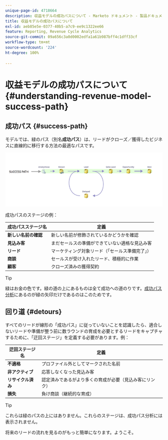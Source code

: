 ```yaml
---
unique-page-id: 4718664
description: 収益モデルの成功パスについて - Marketo ドキュメント - 製品ドキュメント
title: 収益モデルの成功パスについて
exl-id: aeb85e5e-0377-40b5-a7c9-ee9c1322ee66
feature: Reporting, Revenue Cycle Analytics
source-git-commit: 09a656c3a0d0002edfa1a61b987bff4c1dff33cf
workflow-type: tm+mt
source-wordcount: '224'
ht-degree: 100%

---
```


# 収益モデルの成功パスについて {#understanding-revenue-model-success-path}

## 成功パス {#success-path}

モデルでは、緑のパス（別名&#x200B;**成功パス**）は、リードがクローズ／獲得したビジネスに直線的に移行する方法の最適なパスです。

![--](assets/image2015-6-12-17-3a12-3a18.png)

成功パスのステージの例：

| **成功パスステージ名** | **定義** |
|---|---|
| **新しい名前の確認** | 新しい名前が修飾されているかどうかを確認 |
| **見込み客** | まだセールスの準備ができていない適格な見込み客 |
| **リード** | マーケティング対象リード（「セールス準備完了」） |
| **商談** | セールスが受け入れたリード、積極的に作業 |
| **顧客** | クローズ済みの獲得契約 |

>[!TIP]
>
>緑はお金の色です。緑の道の上にあるものは全て成功への道のりです。[成功パス分析](using-the-success-path-analyzer.md)にあるのが緑の矢印だけであるのはこのためです。

## 回り道 {#detours}

すべてのリードが線形の「成功パス」に従っていないことを認識したら、適合しないリードや準備が整う前に数ラウンドの育成を必要とするリードをキャプチャするために、「迂回ステージ」を定義する必要があります。例：

| **迂回ステージ名** | **定義** |
|---|---|
| **不適格** | プロファイル外としてマークされた名前 |
| **非アクティブ** | 応答しなくなった見込み客 |
| **リサイクル済み** | 認定済みであるがより多くの育成が必要（見込み客にリンク） |
| **損失** | 負け商談（継続的な育成） |

>[!TIP]
>
>これらは緑のパスの上にはありません。これらのステージは、成功パス分析には表示されません。

将来のリードの流れを見るのがもっと簡単になります。ようこそ。
